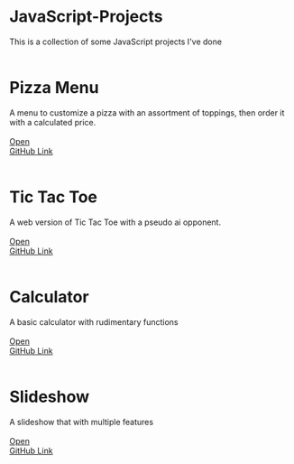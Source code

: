 # JavaScript-Projects
This is a collection of some JavaScript projects I've done
<br><br>

# Pizza Menu
A menu to customize a pizza with an assortment of toppings, then order it with a calculated price.<br><br>
[Open](https://adinrichter.com/demos/Pizza%20Menu/index.html)<br>
[GitHub Link](https://github.com/adinrichter/JavaScript-Projects/tree/main/JS%20assignments/Pizza%20Menu)
<br><br>

# Tic Tac Toe
A web version of Tic Tac Toe with a pseudo ai opponent.<br><br>
[Open](https://adinrichter.com/demos/Tic%20Tac%20Toe/index.html)<br>
[GitHub Link](https://github.com/adinrichter/JavaScript-Projects/tree/main/JS%20assignments/Tic%20Tac%20Toe)
<br><br>

# Calculator
A basic calculator with rudimentary functions<br><br>
[Open](https://adinrichter.com/demos/Calculator/index.html)<br>
[GitHub Link](https://github.com/adinrichter/JavaScript-Projects/tree/main/JS%20assignments/Calculator)
<br><br>

# Slideshow
A slideshow that with multiple features<br><br>
[Open](https://adinrichter.com/demos/Slideshow/index.html)<br>
[GitHub Link](https://github.com/adinrichter/JavaScript-Projects/tree/main/JS%20assignments/Slideshow)


